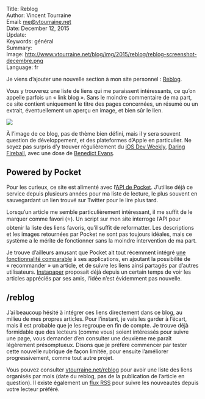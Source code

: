 Title:    Reblog  
Author:   Vincent Tourraine  
Email:    me@vtourraine.net  
Date:     December 12, 2015  
Update:   
Keywords: général  
Summary:  
Image:    http://www.vtourraine.net/blog/img/2015/reblog/reblog-screenshot-decembre.png  
Language: fr  


Je viens d’ajouter une nouvelle section à mon site personnel : [Reblog](http://www.vtourraine.net/reblog). 

Vous y trouverez une liste de liens qui me paraissent intéressants, ce qu’on appelle parfois un « link blog ». Sans le moindre commentaire de ma part, ce site contient uniquement le titre des pages concernées, un résumé ou un extrait, éventuellement un aperçu en image, et bien sûr le lien. 

![](http://www.vtourraine.net/blog/img/2015/reblog/reblog-screenshot-decembre-shadow.png)

À l’image de ce blog, pas de thème bien défini, mais il y sera souvent question de développement, et des plateformes d’Apple en particulier. Ne soyez pas surpris d’y trouver régulièrement du [iOS Dev Weekly](https://iosdevweekly.com), [Daring Fireball](http://daringfireball.net), avec une dose de [Benedict Evans](http://ben-evans.com/#blog).


## Powered by Pocket

Pour les curieux, ce site est alimenté avec l’[API de Pocket](https://getpocket.com/developer/). J’utilise déjà ce service depuis plusieurs années pour ma liste de lecture, le plus souvent en sauvegardant un lien trouvé sur Twitter pour le lire plus tard.

Lorsqu’un article me semble particulièrement intéressant, il me suffit de le marquer comme favori (⭐️). Un script sur mon site interroge l’API pour obtenir la liste des liens favoris, qu’il suffit de reformatter. Les descriptions et les images retournées par Pocket ne sont pas toujours idéales, mais ce système a le mérite de fonctionner sans la moindre intervention de ma part.

Je trouve d’ailleurs amusant que Pocket ait tout récemment intégré [une fonctionnalité comparable](https://getpocket.com/blog/2015/12/introducing-a-more-personal-recommended-feed/) à ses applications, en ajoutant la possibilité de « recommander » un article, et de suivre les liens ainsi partagés par d’autres utilisateurs. [Instapaper](https://www.instapaper.com) proposait déjà depuis un certain temps de voir les articles appréciés par ses amis, l’idée n’est évidemment pas nouvelle.

## /reblog

J’ai beaucoup hésité à intégrer ces liens directement dans ce blog, au milieu de mes propres articles. Pour l’instant, je vais les garder à l’écart, mais il est probable que je les regroupe en fin de compte. Je trouve déjà formidable que des lecteurs (comme vous) soient intéressés pour suivre une page, vous demander d’en consulter une deuxième me paraît légèrement présomptueux. Disons que je préfère commencer par tester cette nouvelle rubrique de façon limitée, pour ensuite l’améliorer progressivement, comme tout autre projet.

Vous pouvez consulter [vtourraine.net/reblog](http://www.vtourraine.net/reblog) pour avoir une liste des liens organisés par mois (date du reblog, pas de la publication de l’article en question). Il existe également un [flux RSS](http://www.vtourraine.net/reblog/feed.xml) pour suivre les nouveautés depuis votre lecteur préféré.
